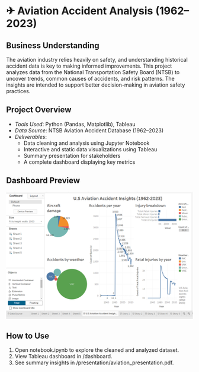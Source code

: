 # ✈ Aviation Accident Analysis (1962–2023)

## Business Understanding
The aviation industry relies heavily on safety, and understanding historical accident data is key to making informed improvements. This project analyzes data from the National Transportation Safety Board (NTSB) to uncover trends, common causes of accidents, and risk patterns. The insights are intended to support better decision-making in aviation safety practices.

## Project Overview
- *Tools Used*: Python (Pandas, Matplotlib), Tableau
- *Data Source*: NTSB Aviation Accident Database (1962–2023)
- *Deliverables*:
  - Data cleaning and analysis using Jupyter Notebook
  - Interactive and static data visualizations using Tableau
  - Summary presentation for stakeholders
  - A complete dashboard displaying key metrics

## Dashboard Preview

![Dashboard Screenshot](pictures/tableau_dashboard.png)

## How to Use

1. Open notebook.ipynb to explore the cleaned and analyzed dataset.
2. View Tableau dashboard in /dashboard.
3. See summary insights in /presentation/aviation_presentation.pdf.
